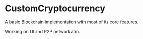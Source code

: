 # CustomCryptocurrency
A basic Blockchain implementation with most of its core features.

Working on UI and P2P network atm.

